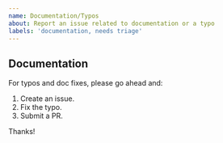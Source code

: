 ```yaml
---
name: Documentation/Typos
about: Report an issue related to documentation or a typo
labels: 'documentation, needs triage'
---
```


## Documentation

For typos and doc fixes, please go ahead and:

1. Create an issue.
2. Fix the typo.
3. Submit a PR.

Thanks!
